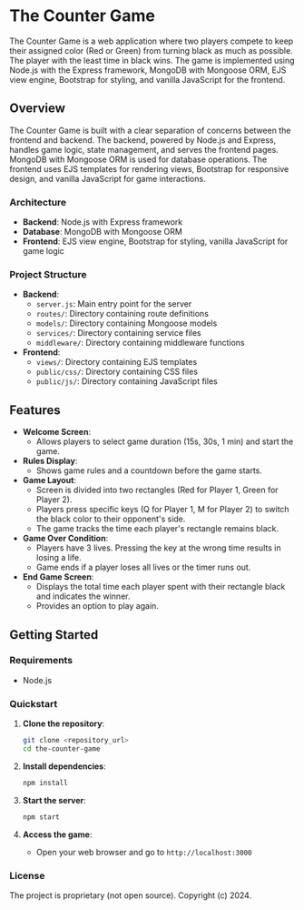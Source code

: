 # The Counter Game

The Counter Game is a web application where two players compete to keep their assigned color (Red or Green) from turning black as much as possible. The player with the least time in black wins. The game is implemented using Node.js with the Express framework, MongoDB with Mongoose ORM, EJS view engine, Bootstrap for styling, and vanilla JavaScript for the frontend.

## Overview

The Counter Game is built with a clear separation of concerns between the frontend and backend. The backend, powered by Node.js and Express, handles game logic, state management, and serves the frontend pages. MongoDB with Mongoose ORM is used for database operations. The frontend uses EJS templates for rendering views, Bootstrap for responsive design, and vanilla JavaScript for game interactions.

### Architecture

- **Backend**: Node.js with Express framework
- **Database**: MongoDB with Mongoose ORM
- **Frontend**: EJS view engine, Bootstrap for styling, vanilla JavaScript for game logic

### Project Structure

- **Backend**:
  - `server.js`: Main entry point for the server
  - `routes/`: Directory containing route definitions
  - `models/`: Directory containing Mongoose models
  - `services/`: Directory containing service files
  - `middleware/`: Directory containing middleware functions
- **Frontend**:
  - `views/`: Directory containing EJS templates
  - `public/css/`: Directory containing CSS files
  - `public/js/`: Directory containing JavaScript files

## Features

- **Welcome Screen**: 
  - Allows players to select game duration (15s, 30s, 1 min) and start the game.
- **Rules Display**:
  - Shows game rules and a countdown before the game starts.
- **Game Layout**:
  - Screen is divided into two rectangles (Red for Player 1, Green for Player 2).
  - Players press specific keys (Q for Player 1, M for Player 2) to switch the black color to their opponent's side.
  - The game tracks the time each player's rectangle remains black.
- **Game Over Condition**:
  - Players have 3 lives. Pressing the key at the wrong time results in losing a life.
  - Game ends if a player loses all lives or the timer runs out.
- **End Game Screen**:
  - Displays the total time each player spent with their rectangle black and indicates the winner.
  - Provides an option to play again.

## Getting Started

### Requirements

- Node.js

### Quickstart

1. **Clone the repository**:
    ```sh
    git clone <repository_url>
    cd the-counter-game
    ```

2. **Install dependencies**:
    ```sh
    npm install
    ```

3. **Start the server**:
    ```sh
    npm start
    ```

4. **Access the game**:
    - Open your web browser and go to `http://localhost:3000`

### License

The project is proprietary (not open source). Copyright (c) 2024.

